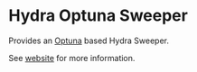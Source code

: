 # Hydra Optuna Sweeper

Provides an [Optuna](https://optuna.org) based Hydra Sweeper.

See [website](https://hydra.cc/docs/plugins/optuna_sweeper/) for more information.
